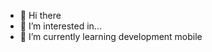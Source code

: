 - 👋 Hi there
- 👀 I’m interested in...
- 🌱 I’m currently learning development mobile


<!---
Kross26/Kross26 is a ✨ special ✨ repository because its `README.md` (this file) appears on your GitHub profile.
You can click the Preview link to take a look at your changes.
--->
